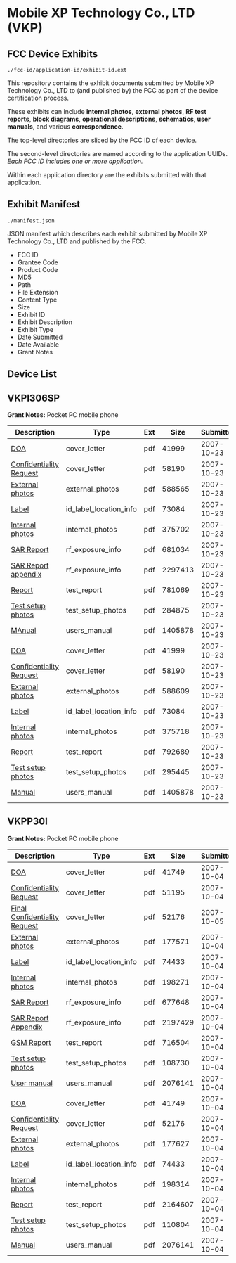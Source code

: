 # Mobile XP Technology Co., LTD (VKP)
## FCC Device Exhibits

```
./fcc-id/application-id/exhibit-id.ext
```

This repository contains the exhibit documents submitted by Mobile XP Technology Co., LTD to (and published by) the FCC as part of the device certification process.

These exhibits can include **internal photos**, **external photos**, **RF test reports**, **block diagrams**, **operational descriptions**, **schematics**, **user manuals**, and various **correspondence**.

The top-level directories are sliced by the FCC ID of each device.

The second-level directories are named according to the application UUIDs. *Each FCC ID includes one or more application.*

Within each application directory are the exhibits submitted with that application. 

## Exhibit Manifest

```
./manifest.json
```

JSON manifest which describes each exhibit submitted by Mobile XP Technology Co., LTD and published by the FCC.

- FCC ID
- Grantee Code
- Product Code
- MD5
- Path
- File Extension
- Content Type
- Size
- Exhibit ID
- Exhibit Description
- Exhibit Type
- Date Submitted
- Date Available
- Grant Notes

## Device List
## VKPI306SP
**Grant Notes:** Pocket PC mobile phone

| Description | Type | Ext | Size | Submitted | Available |
| ----------- | ---- | --- | ---- | --------- | --------- |
| [DOA](VKPI306SP/0bb99911822c41acd276d706cf3244c9/858187.pdf) | cover_letter | pdf | 41999 | 2007-10-23 | 2007-10-23 |
| [Confidentiality Request](VKPI306SP/0bb99911822c41acd276d706cf3244c9/858188.pdf) | cover_letter | pdf | 58190 | 2007-10-23 | 2007-10-23 |
| [External photos](VKPI306SP/0bb99911822c41acd276d706cf3244c9/858201.pdf) | external_photos | pdf | 588565 | 2007-10-23 | 2007-10-23 |
| [Label](VKPI306SP/0bb99911822c41acd276d706cf3244c9/858190.pdf) | id_label_location_info | pdf | 73084 | 2007-10-23 | 2007-10-23 |
| [Internal photos](VKPI306SP/0bb99911822c41acd276d706cf3244c9/858203.pdf) | internal_photos | pdf | 375702 | 2007-10-23 | 2007-10-23 |
| [SAR Report](VKPI306SP/0bb99911822c41acd276d706cf3244c9/858207.pdf) | rf_exposure_info | pdf | 681034 | 2007-10-23 | 2007-10-23 |
| [SAR Report appendix](VKPI306SP/0bb99911822c41acd276d706cf3244c9/858208.pdf) | rf_exposure_info | pdf | 2297413 | 2007-10-23 | 2007-10-23 |
| [Report](VKPI306SP/0bb99911822c41acd276d706cf3244c9/858210.pdf) | test_report | pdf | 781069 | 2007-10-23 | 2007-10-23 |
| [Test setup photos](VKPI306SP/0bb99911822c41acd276d706cf3244c9/858211.pdf) | test_setup_photos | pdf | 284875 | 2007-10-23 | 2007-10-23 |
| [MAnual](VKPI306SP/0bb99911822c41acd276d706cf3244c9/858197.pdf) | users_manual | pdf | 1405878 | 2007-10-23 | 2007-10-23 |
| [DOA](VKPI306SP/7759b22e2798784d00c299eecac157f0/858187.pdf) | cover_letter | pdf | 41999 | 2007-10-23 | 2007-10-23 |
| [Confidentiality Request](VKPI306SP/7759b22e2798784d00c299eecac157f0/858188.pdf) | cover_letter | pdf | 58190 | 2007-10-23 | 2007-10-23 |
| [External photos](VKPI306SP/7759b22e2798784d00c299eecac157f0/858189.pdf) | external_photos | pdf | 588609 | 2007-10-23 | 2007-10-23 |
| [Label](VKPI306SP/7759b22e2798784d00c299eecac157f0/858190.pdf) | id_label_location_info | pdf | 73084 | 2007-10-23 | 2007-10-23 |
| [Internal photos](VKPI306SP/7759b22e2798784d00c299eecac157f0/858191.pdf) | internal_photos | pdf | 375718 | 2007-10-23 | 2007-10-23 |
| [Report](VKPI306SP/7759b22e2798784d00c299eecac157f0/858195.pdf) | test_report | pdf | 792689 | 2007-10-23 | 2007-10-23 |
| [Test setup photos](VKPI306SP/7759b22e2798784d00c299eecac157f0/858196.pdf) | test_setup_photos | pdf | 295445 | 2007-10-23 | 2007-10-23 |
| [Manual](VKPI306SP/7759b22e2798784d00c299eecac157f0/858197.pdf) | users_manual | pdf | 1405878 | 2007-10-23 | 2007-10-23 |
## VKPP30I
**Grant Notes:** Pocket PC mobile phone

| Description | Type | Ext | Size | Submitted | Available |
| ----------- | ---- | --- | ---- | --------- | --------- |
| [DOA](VKPP30I/16ebb9cb79585ebf01fe2f02e6b28c3c/851351.pdf) | cover_letter | pdf | 41749 | 2007-10-04 | 2007-10-05 |
| [Confidentiality Request](VKPP30I/16ebb9cb79585ebf01fe2f02e6b28c3c/851352.pdf) | cover_letter | pdf | 51195 | 2007-10-04 | 2007-10-05 |
| [Final Confidentiality Request](VKPP30I/16ebb9cb79585ebf01fe2f02e6b28c3c/851378.pdf) | cover_letter | pdf | 52176 | 2007-10-05 | 2007-10-05 |
| [External photos](VKPP30I/16ebb9cb79585ebf01fe2f02e6b28c3c/851353.pdf) | external_photos | pdf | 177571 | 2007-10-04 | 2007-10-05 |
| [Label](VKPP30I/16ebb9cb79585ebf01fe2f02e6b28c3c/851354.pdf) | id_label_location_info | pdf | 74433 | 2007-10-04 | 2007-10-05 |
| [Internal photos](VKPP30I/16ebb9cb79585ebf01fe2f02e6b28c3c/851355.pdf) | internal_photos | pdf | 198271 | 2007-10-04 | 2007-10-05 |
| [SAR Report](VKPP30I/16ebb9cb79585ebf01fe2f02e6b28c3c/851357.pdf) | rf_exposure_info | pdf | 677648 | 2007-10-04 | 2007-10-05 |
| [SAR Report Appendix](VKPP30I/16ebb9cb79585ebf01fe2f02e6b28c3c/851358.pdf) | rf_exposure_info | pdf | 2197429 | 2007-10-04 | 2007-10-05 |
| [GSM Report](VKPP30I/16ebb9cb79585ebf01fe2f02e6b28c3c/851362.pdf) | test_report | pdf | 716504 | 2007-10-04 | 2007-10-05 |
| [Test setup photos](VKPP30I/16ebb9cb79585ebf01fe2f02e6b28c3c/851360.pdf) | test_setup_photos | pdf | 108730 | 2007-10-04 | 2007-10-05 |
| [User manual](VKPP30I/16ebb9cb79585ebf01fe2f02e6b28c3c/851361.pdf) | users_manual | pdf | 2076141 | 2007-10-04 | 2007-10-05 |
| [DOA](VKPP30I/2a8a3c7beaf7cc5c225bbe426fd630f4/851351.pdf) | cover_letter | pdf | 41749 | 2007-10-04 | 2007-10-04 |
| [Confidentiality Request](VKPP30I/2a8a3c7beaf7cc5c225bbe426fd630f4/851378.pdf) | cover_letter | pdf | 52176 | 2007-10-04 | 2007-10-04 |
| [External photos](VKPP30I/2a8a3c7beaf7cc5c225bbe426fd630f4/851379.pdf) | external_photos | pdf | 177627 | 2007-10-04 | 2007-10-04 |
| [Label](VKPP30I/2a8a3c7beaf7cc5c225bbe426fd630f4/851354.pdf) | id_label_location_info | pdf | 74433 | 2007-10-04 | 2007-10-04 |
| [Internal photos](VKPP30I/2a8a3c7beaf7cc5c225bbe426fd630f4/851381.pdf) | internal_photos | pdf | 198314 | 2007-10-04 | 2007-10-04 |
| [Report](VKPP30I/2a8a3c7beaf7cc5c225bbe426fd630f4/851383.pdf) | test_report | pdf | 2164607 | 2007-10-04 | 2007-10-04 |
| [Test setup photos](VKPP30I/2a8a3c7beaf7cc5c225bbe426fd630f4/851386.pdf) | test_setup_photos | pdf | 110804 | 2007-10-04 | 2007-10-04 |
| [Manual](VKPP30I/2a8a3c7beaf7cc5c225bbe426fd630f4/851361.pdf) | users_manual | pdf | 2076141 | 2007-10-04 | 2007-10-04 |
